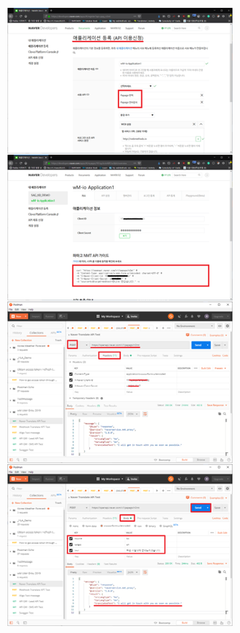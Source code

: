   
  
  ![](./images/Prerequisite.05.Optional.Naver.Papago.01.png)
  ![](./images/Prerequisite.05.Optional.Naver.Papago.02.png)
  ![](./images/Prerequisite.05.Optional.Naver.Papago.03.png)
  ![](./images/Prerequisite.05.Optional.Naver.Papago.04.png)
  
  